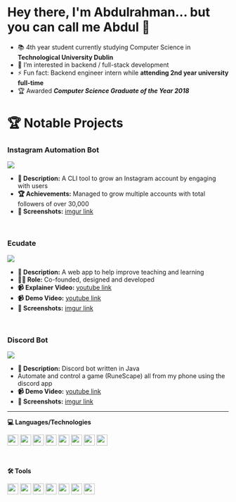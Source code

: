 # Hey there, I'm Abdulrahman... but you can call me Abdul 👋
- 📚 4th year student currently studying Computer Science in **Technological University Dublin**
- 🤗 I’m interested in backend / full-stack development
- ⚡ Fun fact: Backend engineer intern while **attending 2nd year university full-time**
- 🏆 Awarded  ***Computer Science Graduate of the Year 2018***

# 🏆 Notable Projects
### Instagram Automation Bot
![](https://user-images.githubusercontent.com/39646629/153780578-5d6b6160-5959-4d3b-96c6-13823cc05dd9.gif)
- **📝 Description:** A CLI tool to grow an Instagram account by engaging with users
- **🏆 Achievements:** Managed to grow multiple accounts with total followers of over 30,000
- **📸 Screenshots:** [imgur link](https://imgur.com/a/OZTmypN)
<br>

### Ecudate
![](https://user-images.githubusercontent.com/39646629/153781042-3a20329f-87d3-40da-a01d-f0f3a7f8d2a2.gif)
- **📝 Description:** A web app to help improve teaching and learning<br>
- **👨‍💼 Role:** Co-founded, designed and developed<br>
- **📹 Explainer Video:** [youtube link](https://www.youtube.com/watch?v=_EZtRBD2YQI)
- **📹 Demo Video:** [youtube link](https://www.youtube.com/watch?v=fyu02UEmln0&feature=youtu.be)
- **📸 Screenshots:** [imgur link](https://imgur.com/a/cYOsnOn)
<br>

### Discord Bot
![](https://user-images.githubusercontent.com/39646629/153781218-df95339a-f9f5-4535-9ac8-1a5663f02583.gif)
- **📝 Description:** Discord bot written in Java
- Automate and control a game (RuneScape) all from my phone using the discord app
- **📹 Demo Video:** [youtube link](https://youtu.be/woojPInzuRA)
- **📸 Screenshots:** [imgur link](https://imgur.com/a/OZTmypN)
<hr />

**💻 Languages/Technologies**
<p float="left">
  <img src="https://cdn.jsdelivr.net/gh/devicons/devicon/icons/javascript/javascript-original.svg" width="25" height="25"/>
  <img src="https://cdn.jsdelivr.net/gh/devicons/devicon/icons/react/react-original.svg" width="25" height="25"/>
  <img src="https://cdn.jsdelivr.net/gh/devicons/devicon/icons/nodejs/nodejs-original.svg" width="25" height="25"/>
  <img src="https://cdn.jsdelivr.net/gh/devicons/devicon/icons/redux/redux-original.svg" width="25" height="25" />
  <img src="https://cdn.jsdelivr.net/gh/devicons/devicon/icons/mongodb/mongodb-plain.svg" width="25" height="25"/>
  <img src="https://cdn.jsdelivr.net/gh/devicons/devicon/icons/java/java-original.svg" width="25" height="25"/> 
  <img src="https://cdn.jsdelivr.net/gh/devicons/devicon/icons/ruby/ruby-original.svg" width="25" height="25"/>
  <img src="https://cdn.jsdelivr.net/gh/devicons/devicon/icons/rails/rails-plain.svg" width="25" height="25" />
</p><br>

**🛠️ Tools**
<p float="left">
  <img src="https://cdn.jsdelivr.net/gh/devicons/devicon/icons/git/git-plain.svg" width="25" height="25"//>
  <img src="https://cdn.jsdelivr.net/gh/devicons/devicon/icons/github/github-original.svg" width="25" height="25"/>
  <img src="https://cdn.jsdelivr.net/gh/devicons/devicon/icons/jira/jira-original.svg" width="25" height="25" />
  <img src="https://cdn.jsdelivr.net/gh/devicons/devicon/icons/trello/trello-plain.svg" width="25" height="25" />
  <img src="https://cdn.jsdelivr.net/gh/devicons/devicon/icons/jenkins/jenkins-original.svg" width="25" height="25" />
  <img src="https://cdn.jsdelivr.net/gh/devicons/devicon/icons/heroku/heroku-plain.svg" width="25" height="25" />
  <img src="https://cdn.jsdelivr.net/gh/devicons/devicon/icons/amazonwebservices/amazonwebservices-original.svg" width="25" height="25" />
</p><br>

<!-- [![Explainer Video](https://user-images.githubusercontent.com/39646629/153779065-f6070f2d-695b-41f3-8b4c-0553ebe4fa2d.png)](https://www.youtube.com/watch?v=_EZtRBD2YQI) -->

<!-- <img width="1789" alt="image" src="https://user-images.githubusercontent.com/39646629/153779065-f6070f2d-695b-41f3-8b4c-0553ebe4fa2d.png"> -->
